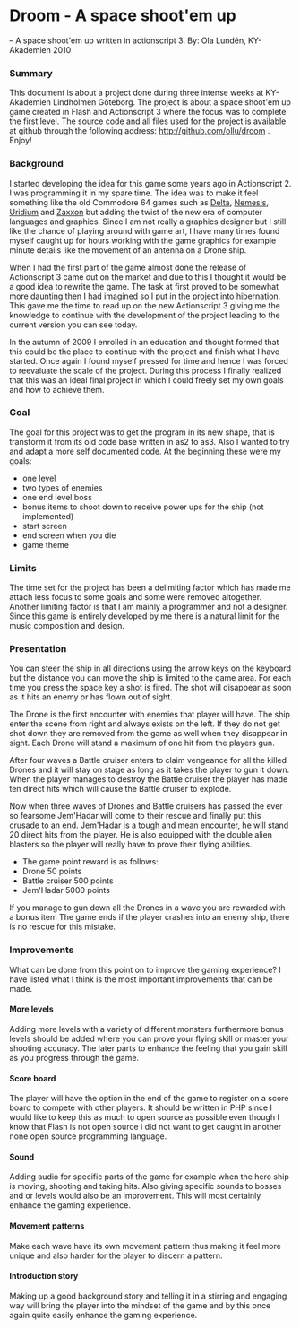 # Droom - A space shoot'em up
–	A space shoot'em up written in actionscript 3. By: Ola Lundén, KY-Akademien 2010

### Summary
This document is about a project done during three intense weeks at KY-Akademien Lindholmen Göteborg. The project is about a space shoot'em up game created in Flash and Actionscript 3 where the focus was to complete the first level. The source code and all files used for the project is available at github through the following address: http://github.com/ollu/droom . Enjoy!

### Background
I started developing the idea for this game some years ago in Actionscript 2. I was programming it in my spare time. The idea was to make it feel something like the old Commodore 64 games such as [Delta][1], [Nemesis][2], [Uridium][3] and [Zaxxon][4] but adding the twist of the new era of computer languages and graphics. Since I am not really a graphics designer but I still like the chance of playing around with game art, I have many times found myself caught up for hours working with the game graphics for example minute details like the movement of an antenna on a Drone ship.

[1]: http://www.youtube.com/watch?v=LlwgAzgK7ws "Delta C64 on Youtube"
[2]: http://www.youtube.com/watch?v=WTRh9aH5tgs "Nemesis C64 on Youtube"
[3]: http://www.youtube.com/watch?v=G_l80FSLpps "Uridium C64 on Youtube"
[4]: http://www.youtube.com/watch?v=tPGjW6qyQ_M "Zaxxon C64 on Youtube"

When I had the first part of the game almost done the release of Actionscript 3 came out on the market and due to this I thought it would be a good idea to rewrite the game. The task at first proved to be somewhat more daunting then I had imagined so I put in the project into hibernation. This gave me the time to read up on the new Actionscript 3 giving me the knowledge to continue with the development of the project leading to the current version you can see today.

In the autumn of 2009 I enrolled in an education and thought formed that this could be the place to continue with the project and finish what I have started. Once again I found myself pressed for time and hence I was forced to reevaluate the scale of the project. During this process I finally  realized that this was an ideal final project in which I could freely set my own goals and how to achieve them.

### Goal
The goal for this project was to get the program in its new shape, that is transform it from its old code base written in as2 to as3. Also I wanted to try and adapt a more self documented code.
At the beginning these were my goals:

* one level
* two types of enemies
* one end level boss
* bonus items to shoot down to receive power ups for the ship (not implemented)
* start screen
* end screen when you die
* game theme

### Limits
The time set for the project has been a delimiting factor which has made me attach less focus to some goals and some were removed altogether. Another limiting factor is that I am mainly a programmer and not a designer. Since this game is entirely developed by me there is a natural limit for the music composition and design.

### Presentation
You can steer the ship in all directions using the arrow keys on the keyboard but the distance you can move the ship is limited to the game area. For each time you press the space key a shot is fired. The shot will disappear as soon as it hits an enemy or has flown out of sight.

The Drone is the first encounter with enemies that player will have. The ship 	enter the scene from right and always exists on the left. If they do not get 	shot down they are removed from the game as well when they disappear in 	sight. Each Drone will stand a maximum of one hit from the players gun.

After four waves a Battle cruiser enters to claim vengeance for all the killed Drones and it will stay on stage as long as it takes the player to gun it down. When the player manages to destroy the Battle cruiser the player has made ten direct hits which will cause the Battle cruiser to explode.

Now when three waves of Drones and Battle cruisers has passed the ever so 	fearsome Jem'Hadar will come to their rescue and finally put this crusade to 	an end. Jem'Hadar is a tough and mean encounter, he will stand 20 direct 	hits from the player. He is also equipped with the double alien blasters so the player will really have to prove their flying abilities.
 
* The game point reward is as follows:
* Drone 50 points
* Battle cruiser 500 points
* Jem'Hadar 5000 points

If you manage to gun down all the Drones in a wave you are rewarded with a bonus item
The game ends if the player crashes into an enemy ship, there is no rescue for this mistake.

### Improvements
What can be done from this point on to improve the gaming experience? I have listed what I think is the most important improvements that can be made.

#### More levels
Adding more levels with a variety of different monsters furthermore bonus levels should be added where you can prove your flying skill or master your shooting accuracy. The later parts to enhance the feeling that you gain skill as you progress through the game.

#### Score board
The player will have the option in the end of the game to register on a score board to compete with other players. It should be written in PHP since I would like to keep this as much to open source as possible even though I know that Flash is not open source I did not want to get caught in another none open source programming language.

#### Sound
Adding audio for specific parts of the game for example when the hero ship is moving, shooting and taking hits. Also giving specific sounds to bosses and or levels would also be an improvement. This will most certainly enhance the gaming experience.

#### Movement patterns
Make each wave have its own movement pattern thus making it feel more unique and also harder for the player to discern a pattern.

#### Introduction story
Making up a good background story and telling it in a stirring and engaging way will bring the player into the mindset of the game and by this once again quite easily enhance the gaming experience.